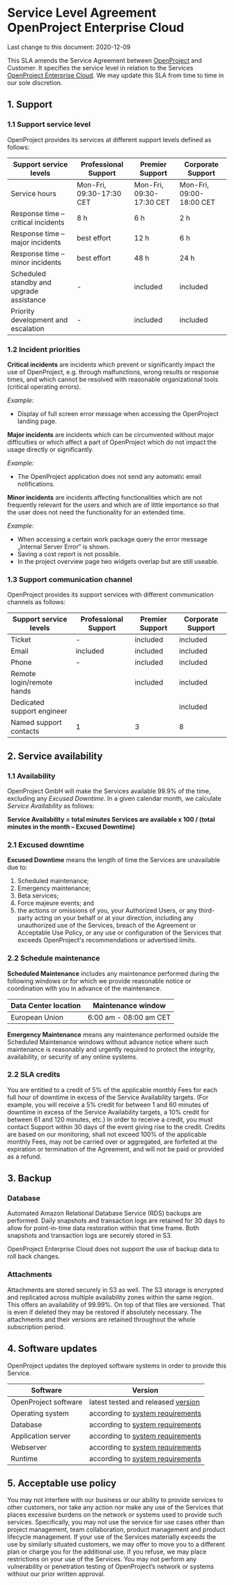 # Service Level Agreement OpenProject Enterprise Cloud

Last change to this document: 2020-12-09

This SLA amends the Service Agreement between [OpenProject](https://www.openproject.org/legal/imprint) and Customer. It specifies the service level in relation to the Services [OpenProject Enterprise Cloud](https://www.openproject.org/hosting/). We may update this SLA from time to time in our sole discretion.

## 1. Support

### 1.1 Support service level 

 OpenProject provides its services at different support levels defined as follows:

| Support service levels                   | Professional Support     | Premier Support          | Corporate Support        |
| ---------------------------------------- | ------------------------ | ------------------------ | ------------------------ |
| Service hours                            | Mon-Fri, 09:30-17:30 CET | Mon-Fri, 09:30-17:30 CET | Mon-Fri, 09:00-18:00 CET |
| Response time – critical incidents       | 8 h                      | 6 h                      | 2 h                      |
| Response time – major incidents          | best effort              | 12 h                     | 6 h                      |
| Response time – minor incidents          | best effort              | 48 h                     | 24 h                     |
| Scheduled standby and upgrade assistance | -                        | included                 | included                 |
| Priority development and escalation      | -                        | included                 | included                 |

### 1.2 Incident priorities

**Critical incidents** are incidents which prevent or significantly impact the use of OpenProject, e.g. through malfunctions, wrong results or response times, and which cannot be resolved with reasonable organizational tools (critical operating errors).

*Example:*

- Display of full screen error message when accessing the OpenProject landing page.

**Major incidents** are incidents which can be circumvented without major difficulties or which affect a part of OpenProject which do not impact the usage directly or significantly.

*Example:*

- The OpenProject application does not send any automatic email notifications.

**Minor incidents** are incidents affecting functionalities which are not frequently relevant for the users and which are of little importance so that the user does not need the functionality for an extended time.

*Example:*

- When accessing a certain work package query the error message „Internal Server Error“ is shown.
- Saving a cost report is not possible. 
- In the project overview page two widgets overlap but are still useable.

### 1.3 Support communication channel 

 OpenProject provides its support services with different communication channels as follows: 

| Support service levels     | Professional Support | Premier Support | Corporate Support |
| -------------------------- | -------------------- | --------------- | ----------------- |
| Ticket                     | -                    | included        | included          |
| Email                      | included             | included        | included          |
| Phone                      | -                    | included        | included          |
| Remote login/remote hands  |                      | included        | included          |
| Dedicated support engineer |                      |                 | included          |
| Named support contacts     | 1                    | 3               | 8                 |

## 2. Service availability

### 1.1 Availability 

OpenProject GmbH will make the Services available 99.9% of the time, excluding any *Excused Downtime*. In a given calendar month, we calculate *Service Availability* as follows:

**Service Availability = total minutes Services are available x 100 / (total minutes in the month – Excused Downtime)**

### 2.1 Excused downtime

**Excused Downtime** means the length of time the Services are unavailable due to:

1. Scheduled maintenance;
2. Emergency maintenance;
3. Beta services;
4. Force majeure events; and
5. the actions or omissions of you, your Authorized Users, or any third-party acting on your behalf or at your direction, including any unauthorized use of the Services, breach of the Agreement or Acceptable Use Policy, or any use or configuration of the Services that exceeds OpenProject's recommendations or advertised limits.

### 2.2 Schedule maintenance

**Scheduled Maintenance** includes any maintenance performed during the following windows or for which we provide reasonable notice or coordination with you in advance of the maintenance.

| **Data Center location** | **Maintenance window** |
| ------------------------ | ---------------------- |
| European Union           | 6:00 am - 08:00 am CET |

**Emergency Maintenance** means any maintenance performed outside the Scheduled Maintenance windows without advance notice where such maintenance is reasonably and urgently required to protect the integrity, availability, or security of any online systems.

### 2.2 SLA credits

You are entitled to a credit of 5% of the applicable monthly Fees for each full hour of downtime in excess of the Service Availability targets. (For example, you will receive a 5% credit for between 1 and 60 minutes of downtime in excess of the Service Availability targets, a 10% credit for between 61 and 120 minutes, etc.) In order to receive a credit, you must contact Support within 30 days of the event giving rise to the credit. Credits are based on our monitoring, shall not exceed 100% of the applicable monthly Fees, may not be carried over or aggregated, are forfeited at the expiration or termination of the Agreement, and will not be paid or provided as a refund.

## 3. Backup

### Database

Automated Amazon Relational Database Service (RDS) backups are performed. Daily snapshots and transaction logs are retained for 30 days to allow for point-in-time data restoration within that time frame. Both snapshots and transaction logs are securely stored in S3.

OpenProject Enterprise Cloud does not support the use of backup data to roll back changes.

### Attachments

Attachments are stored securely in S3 as well. The S3 storage is encrypted and replicated across multiple availability zones within the same region.
This offers an availability of 99.99%. On top of that files are versioned. That is even if deleted they may be restored if absolutely necessary.
The attachments and their versions are retained throughout the whole subscription period.

## 4. Software updates

OpenProject updates the deployed software systems in order to provide this Service.  

| Software             | Version                                                      |
| -------------------- | ------------------------------------------------------------ |
| OpenProject software | latest tested and released [version](https://docs.openproject.org/release-notes/) |
| Operating system     | according to [system requirements](https://docs.openproject.org/installation-and-operations/system-requirements/#system-requirements) |
| Database             | according to [system requirements](https://docs.openproject.org/installation-and-operations/system-requirements/#system-requirements) |
| Application server   | according to [system requirements](https://docs.openproject.org/installation-and-operations/system-requirements/#system-requirements) |
| Webserver            | according to [system requirements](https://docs.openproject.org/installation-and-operations/system-requirements/#system-requirements) |
| Runtime              | according to [system requirements](https://docs.openproject.org/installation-and-operations/system-requirements/#system-requirements) |

## 5. Acceptable use policy

You may not interfere with our business or our ability to provide services to other customers, nor take any action nor make any use of the Services that places excessive burdens on the network or systems used to provide such services. Specifically, you may not use the service for use cases other than project management, team collaboration, product management and product lifecycle management. If your use of the Services materially exceeds the use by similarly situated customers, we may offer to move you to a different plan or charge you for the additional use. If you refuse, we may place restrictions on your use of the Services. You may not perform any vulnerability or penetration testing of OpenProject’s network or systems without our prior written approval.
